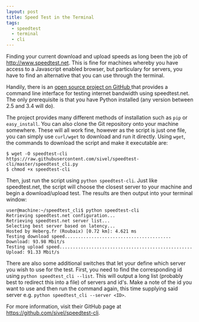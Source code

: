 ```yaml
---
layout: post
title: Speed Test in the Terminal
tags:
  - speedtest
  - terminal
  - cli
---
```


Finding your current download and upload speeds as long been the job of <http://www.speedtest.net>. This is fine for machines whereby you have access to a Javascript enabled browser, but particulary for servers, you have to find an alternative that you can use through the terminal.

Handily, there is an [open source project on GitHub ](https://github.com/sivel/speedtest-cli) that provides a command line interface for testing internet bandwidth using speedtest.net. The only prerequisite is that you have Python installed (any version between 2.5 and 3.4 will do).

The project provides many different methods of installation such as `pip` or `easy_install`. You can also clone the Git repository onto your machine somewhere. These will all work fine, however as the script is just one file, you can simply use `curl/wget` to download and run it directly. Using `wget`, the commands to download the script and make it executable are:

    $ wget -O speedtest-cli https://raw.githubusercontent.com/sivel/speedtest-cli/master/speedtest_cli.py
    $ chmod +x speedtest-cli

Then, just run the script using `python speedtest-cli`. Just like speedtest.net, the script will choose the closest server to your machine and begin a download/upload test. The results are then output into your terminal window:

    user@machine:~/speedtest_cli$ python speedtest-cli
    Retrieving speedtest.net configuration...
    Retrieving speedtest.net server list...
    Selecting best server based on latency...
    Hosted by Heberg.fr (Roubaix) [0.72 km]: 4.621 ms
    Testing download speed........................................
    Download: 93.98 Mbit/s
    Testing upload speed..................................................
    Upload: 91.33 Mbit/s

There are also some additional switches that let your define which server you wish to use for the test. First, you need to find the corresponding id using `python speedtest_cli --list`. This will output a long list (probably best to redirect this into a file) of servers and id's. Make a note of the id you want to use and then run the command again, this time supplying said server e.g. `python speedtest_cli --server <ID>`.

For more information, visit their GitHub page at <https://github.com/sivel/speedtest-cli>.
